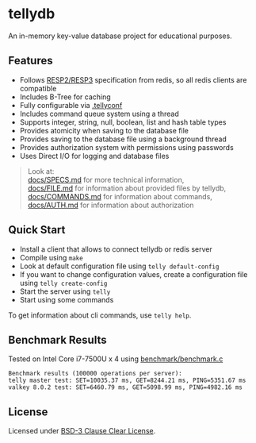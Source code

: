 # tellydb
An in-memory key-value database project for educational purposes.

## Features
+ Follows [RESP2/RESP3](https://redis.io/docs/latest/develop/reference/protocol-spec/) specification from redis, so all redis clients are compatible
+ Includes B-Tree for caching
+ Fully configurable via [.tellyconf](./docs/FILE.md)
+ Includes command queue system using a thread
+ Supports integer, string, null, boolean, list and hash table types
+ Provides atomicity when saving to the database file
+ Provides saving to the database file using a background thread
+ Provides authorization system with permissions using passwords
+ Uses Direct I/O for logging and database files

> Look at:  
> [docs/SPECS.md](./docs/SPECS.md) for more technical information,  
> [docs/FILE.md](./docs/FILE.md) for information about provided files by tellydb,  
> [docs/COMMANDS.md](./docs/COMMANDS.md) for information about commands,  
> [docs/AUTH.md](./docs/AUTH.md) for information about authorization

## Quick Start
* Install a client that allows to connect tellydb or redis server
* Compile using `make`
* Look at default configuration file using `telly default-config`
* If you want to change configuration values, create a configuration file using `telly create-config`
* Start the server using `telly`
* Start using some commands

To get information about cli commands, use `telly help`.

## Benchmark Results
Tested on Intel Core i7-7500U x 4 using [benchmark/benchmark.c](./benchmark/benchmark.c)
```
Benchmark results (100000 operations per server):
telly master test: SET=10035.37 ms, GET=8244.21 ms, PING=5351.67 ms
valkey 8.0.2 test: SET=6460.79 ms, GET=5098.99 ms, PING=4982.16 ms
```

## License
Licensed under [BSD-3 Clause Clear License](./LICENSE).
